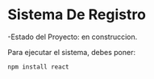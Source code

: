 <h1>Sistema De Registro</h1>

-Estado del Proyecto: en construccion.

Para ejecutar el sistema, debes poner:

```npm install react```
